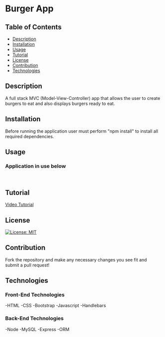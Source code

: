 # Burger App

## Table of Contents

- [Description](#description)
- [Installation](#installation)
- [Usage](#Usage)
- [Tutorial](#Tutorial)
- [License](#License)
- [Contribution](#Contribution)
- [Technologies](#Technologies)

## Description
A full stack MVC (Model-View-Controller) app that allows the user to create burgers to eat and also displays burgers ready to eat.

## Installation

Before running the application user must perform "npm install" to install all required dependencies.

## Usage
### Application in use below
![]()
![]()
![]()

## Tutorial

[Video Tutorial]()

## License

[![License: MIT](https://img.shields.io/badge/License-MIT-yellow.svg)](https://opensource.org/licenses/MIT)

## Contribution

Fork the repository and make any necessary changes you see fit and submit a pull request!

## Technologies

### Front-End Technologies
-HTML
-CSS
-Bootstrap 
-Javascript
-Handlebars

### Back-End Technologies
-Node
-MySQL
-Express
-ORM

